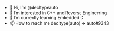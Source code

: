 - 👋 Hi, I’m @decltypeauto
- 👀 I’m interested in C++ and Reverse Engineering
- 🌱 I’m currently learning Embedded C
- 📫 How to reach me decltype(auto) -> auto#9343
